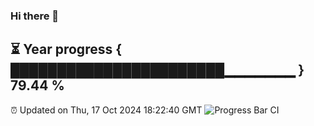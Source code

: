### Hi there 👋
⏳ Year progress { ███████████████████████▁▁▁▁▁▁▁ } 79.44 %
---
⏰ Updated on Thu, 17 Oct 2024 18:22:40 GMT
![Progress Bar CI](https://github.com/liununu/liununu/workflows/Progress%20Bar%20CI/badge.svg)
